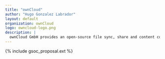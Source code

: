 ```yaml
---
title: "ownCloud"
author: "Hugo Gonzalez Labrador"
layout: default
organization: ownCloud
logo: owncloud-logo.png
description: |
  ownCloud GmbH provides an open-source file sync, share and content collaboration software that lets teams work on data easily from anywhere, on any device.
---
```


{% include gsoc_proposal.ext %}
